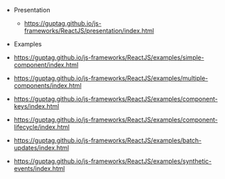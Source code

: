 - Presentation
  - https://guptag.github.io/js-frameworks/ReactJS/presentation/index.html

- Examples
 - https://guptag.github.io/js-frameworks/ReactJS/examples/simple-component/index.html
 - https://guptag.github.io/js-frameworks/ReactJS/examples/multiple-components/index.html
 - https://guptag.github.io/js-frameworks/ReactJS/examples/component-keys/index.html
 - https://guptag.github.io/js-frameworks/ReactJS/examples/component-lifecycle/index.html
 - https://guptag.github.io/js-frameworks/ReactJS/examples/batch-updates/index.html
 - https://guptag.github.io/js-frameworks/ReactJS/examples/synthetic-events/index.html

